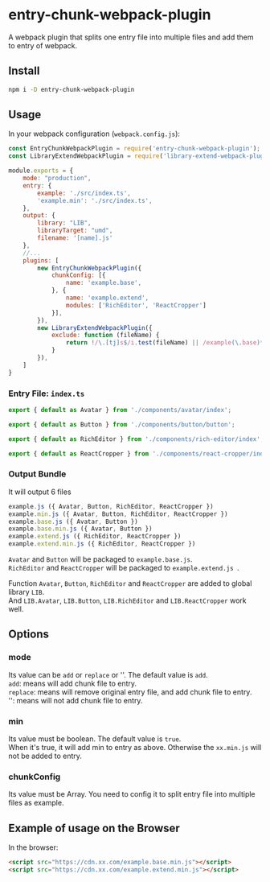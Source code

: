 # entry-chunk-webpack-plugin
A webpack plugin that splits one entry file into multiple files and add them to entry of webpack.


## Install

```bash
npm i -D entry-chunk-webpack-plugin
``` 


## Usage

In your webpack configuration (`webpack.config.js`):

```javascript
const EntryChunkWebpackPlugin = require('entry-chunk-webpack-plugin');
const LibraryExtendWebpackPlugin = require('library-extend-webpack-plugin');

module.exports = {
    mode: "production",
    entry: {
        example: './src/index.ts',
        'example.min': './src/index.ts',
    },
    output: {
        library: "LIB",
        libraryTarget: "umd",
        filename: '[name].js'
    },
    //...
    plugins: [
        new EntryChunkWebpackPlugin({
            chunkConfig: [{
                name: 'example.base',
            }, {
                name: 'example.extend',
                modules: ['RichEditor', 'ReactCropper']
            }],
        }),
        new LibraryExtendWebpackPlugin({
            exclude: function (fileName) {
                return !/\.[tj]s$/i.test(fileName) || /example(\.base)*(\.min)*\.js/.test(fileName);
            }
        }),
    ]
}
```


### Entry File: `index.ts`

```javascript
export { default as Avatar } from './components/avatar/index';

export { default as Button } from './components/button/button';

export { default as RichEditor } from './components/rich-editor/index';

export { default as ReactCropper } from './components/react-cropper/index';

```


### Output Bundle

It will output 6 files
```javascript
example.js ({ Avatar, Button, RichEditor, ReactCropper })
example.min.js ({ Avatar, Button, RichEditor, ReactCropper })
example.base.js ({ Avatar, Button })
example.base.min.js ({ Avatar, Button })
example.extend.js ({ RichEditor, ReactCropper })
example.extend.min.js ({ RichEditor, ReactCropper })
```

`Avatar` and `Button`  will be packaged to `example.base.js`.    
`RichEditor` and `ReactCropper` will be packaged to `example.extend.js `.


Function `Avatar`, `Button`, `RichEditor` and `ReactCropper` are added to global library `LIB`.  
And `LIB.Avatar`, `LIB.Button`, `LIB.RichEditor` and `LIB.ReactCropper` work well.


## Options

### mode

Its value can be `add` or `replace` or ''. The default value is `add`.  
`add`: means will add chunk file to entry.  
`replace`: means will remove original entry file, and add chunk file to entry.  
'': means will not add chunk file to entry.  

### min
Its value must be boolean. The default value is `true`.  
When it's true, it will add min to entry as above. Otherwise the `xx.min.js` will not be added to entry.

### chunkConfig
Its value must be Array.
You need to config it to split entry file into multiple files as example.


## Example of usage on the Browser

In the browser:

```html
<script src="https://cdn.xx.com/example.base.min.js"></script>
<script src="https://cdn.xx.com/example.extend.min.js"></script>
```
